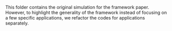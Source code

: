 This folder contains the original simulation for the framework paper. 
However, to highlight the generality of the framework instead of focusing on a few specific applications, we refactor the codes for applications separately. 

